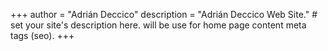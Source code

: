 +++
author = "Adrián Deccico"
description = "Adrián Deccico Web Site." # set your site's description here. will be use for home page content meta tags (seo).
+++

